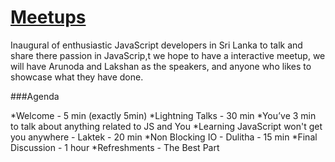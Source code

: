 [Meetups](http://www.meetup.com/Colombo-JS-Meetup/events/130658102/)
=======


Inaugural of enthusiastic JavaScript developers in Sri Lanka to talk and share there passion in JavaScrip,t we hope to have a interactive meetup, we will have Arunoda and Lakshan as the speakers, and anyone who likes to showcase what they have done. 

###Agenda 

*Welcome - 5 min (exactly 5min)
*Lightning Talks - 30 min
*You’ve 3 min to talk about anything related to JS and You
*Learning JavaScript won't get you anywhere - Laktek - 20 min
*Non Blocking IO - Dulitha - 15 min
*Final Discussion - 1 hour
*Refreshments - The Best Part